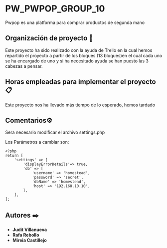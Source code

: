# PW_PWPOP_GROUP_10

Pwpop es una platforma para comprar productos de segunda mano


## Organización de proyecto 🔧

Este proyecto ha sido realizado con la ayuda de Trello en la cual hemos repartido el proyecto a partir de los bloques 
(13 bloques)en el cual cada uno se ha encargado de uno y si ha necesitado ayuda se han puesto las 3 cabezas a pensar.


## Horas empleadas para implementar el proyecto 📋

Este proyecto nos ha llevado más tiempo de lo esperado, hemos tardado

## Comentarios⚙️
Sera necesario modificar el archivo settings.php 

Los Parámetros a cambiar son:
```
<?php
return [
    'settings' => [
        'displayErrorDetails'=> true,
        'db' => [
            'username' => 'homestead',
            'password' => 'secret',
            'dbName' => 'homestead',
            'host' => '192.168.10.10',
        ],
    ],
];
```


## Autores ✒️

* **Judit Villanueva** 
* **Rafa Rebollo** 
* **Mireia Castillejo** 

